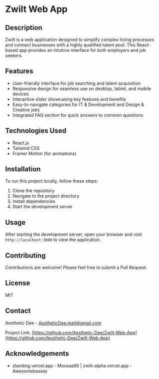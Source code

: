 # Zwilt Web App

## Description
Zwilt is a web application designed to simplify complex hiring processes and connect businesses with a highly qualified talent pool. This React-based app provides an intuitive interface for both employers and job seekers.

## Features
- User-friendly interface for job searching and talent acquisition
- Responsive design for seamless use on desktop, tablet, and mobile devices
- Interactive slider showcasing key features and benefits
- Easy-to-navigate categories for IT & Development and Design & Creative jobs
- Integrated FAQ section for quick answers to common questions

## Technologies Used
- React.js
- Tailwind CSS
- Framer Motion (for animations)

## Installation
To run this project locally, follow these steps:
1. Clone the repository
2. Navigate to the project directory
3. Install dependencies
4. Start the development server

## Usage
After starting the development server, open your browser and visit `http://localhost:3000` to view the application.

## Contributing
Contributions are welcome! Please feel free to submit a Pull Request.

## License
MIT

## Contact
Aesthetic Dee - AestheticDee.mail@gmail.com

Project Link: [https://github.com/Aesthetic-Dee/Zwilt-Web-App](https://github.com/Aesthetic-Dee/Zwilt-Web-App)

## Acknowledgements
- zlanding.vercel.app - Moosaa95 | zwilt-alpha.vercel.app - Awesomebassey